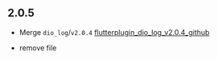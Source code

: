 ## 2.0.5

- Merge `dio_log`/`v2.0.4` [flutterplugin_dio_log_v2.0.4_github](https://github.com/flutterplugin/dio_log/tree/49719080cdff5a1b6e93f293707d7e3f75bd7d37)

- remove file

